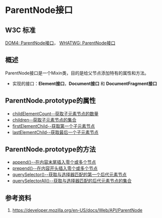 # ParentNode接口

## W3C 标准
[DOM4: ParentNode接口](https://www.w3.org/TR/dom/#interface-parentnode)，
[WHATWG: ParentNode接口](https://dom.spec.whatwg.org/#interface-parentnode)

## 概述
ParentNode接口是一个Mixin类，目的是给父节点添加特有的属性和方法。

- 实现的接口：**Element接口**，**Document接口** 和 **DocumentFragment接口**

## ParentNode.prototype的属性

- [childElementCount--获取子元素节点的数量](./childElementCount/childElementCount.md)
- [children--获取子元素节点的集合](./children/children.md)
- [firstElementChild--获取第一个子元素节点](./firstElementChild/firstElementChild.md)
- [lastElementChild--获取最后一个子元素节点](./lastElementChild/lastElementChild.md)

## ParentNode.prototype的方法

- [append()--在内容末尾插入零个或多个节点](./append()/append().md)
- [prepend()--在内容开头插入零个或多个节点](./prepend()/prepend().md)
- [querySelector()--获取与选择器匹配的第一个后代元素节点](./querySelector()/querySelector().md)
- [querySelectorAll()--获取与选择器匹配的后代元素节点的集合](./querySelectorAll()/querySelectorAll().md)


## 参考资料
1. https://developer.mozilla.org/en-US/docs/Web/API/ParentNode